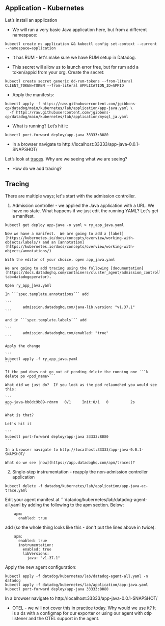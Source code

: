 Application - Kubernetes
--

Let’s install an application  
  
- We will run a very basic Java application here, but from a different namespace:  
  
```
kubectl create ns application && kubectl config set-context --current --namespace=application  
```  
  
- It has RUM - let's make sure we have RUM setup in Datadog.  


- This secret will allow us to launch error free, but for rum add a token/appid from your org.  Create the secret:  
  
```  
kubectl create secret generic dd-rum-tokens --from-literal CLIENT_TOKEN=TOKEN --from-literal APPLICATION_ID=APPID  
```  
  
- Apply the manifests:  
  
```  
kubectl apply -f https://raw.githubusercontent.com/jgibbons-cp/datadog/main/kubernetes/lab/application/app-java.yaml \
  -f https://raw.githubusercontent.com/jgibbons-cp/datadog/main/kubernetes/lab/application/mysql_ja.yaml    
```  
    
- What is running?  Let’s hit it:  
  
```  
kubectl port-forward deploy/app-java 33333:8080  
```  
  
- In a browser navigate to http://localhost:33333/app-java-0.0.1-SNAPSHOT/  
  
Let’s look at [traces](https://app.datadoghq.com/apm/traces).  Why are we seeing what we are seeing?  
  
- How do we add tracing?  

Tracing
-
  
There are multiple ways; let's start with the admission controller.  
  
1) Admission controller - we applied the Java application with a URL.  We have no state.  What happens if we just edit the running YAML? Let's get a manifest.  
  
```  
kubectl get deploy app-java -o yaml > ry_app_java.yaml  
```  
  
    Now we have a manifest.  We are going to add a [label](https://kubernetes.io/docs/concepts/overview/working-with-objects/labels/) and an [annotation](https://kubernetes.io/docs/concepts/overview/working-with-objects/annotations/)  
    
    With the editor of your choice, open app_java.yaml  

    We are going to add tracing using the following [documentation](https://docs.datadoghq.com/containers/cluster_agent/admission_controller/?tab=datadogoperator).  
    
    Open ry_app_java.yaml  
    
    In ```spec.template.annotations``` add  
    
    ```  
            admission.datadoghq.com/java-lib.version: "v1.37.1"  
    ```  
    
    and in ```spec.template.labels``` add  
    
    ```  
            admission.datadoghq.com/enabled: "true"  
    ```  
    
    Apply the change  
    
    ```
    kubectl apply -f ry_app_java.yaml  
    ```  
    
    If the pod does not go out of pending delete the running one ```k delete po <pod_name>```  
    
    What did we just do?  If you look as the pod relaunched you would see this:  
    
    ```  
    app-java-bb8dc9b89-rdmrm   0/1     Init:0/1   0          2s  
    ```  

    What is that?  
    
    Let's hit it  
    
    ```  
    kubectl port-forward deploy/app-java 33333:8080  
    ```  
    
    In a browser navigate to http://localhost:33333/app-java-0.0.1-SNAPSHOT/  
    
    What do we see [now](https://app.datadoghq.com/apm/traces)?  
  
2) Single-step instrumentation - reapply the non-admission controller application  
  
```  
kubectl delete -f datadog/kubernetes/lab/application/app-java-ac-trace.yaml  
```  

Edit your agent manifest at ```datadog/kubernetes/lab/datadog-agent-all.yaml by adding the following to the apm section.  Below:    
  
```  
    apm:  
      enabled: true  
```  
  
add (so the whole thing looks like this - don't put the lines above in twice):  
    
```  
    apm:  
      enabled: true  
      instrumentation:  
        enabled: true  
        libVersions:  
          java: "v1.37.1"  
```  

Apply the new agent configuration:  
  
```  
kubectl apply -f datadog/kubernetes/lab/datadog-agent-all.yaml -n datadog
kubectl apply -f datadog/kubernetes/lab/application/app-java.yaml  
kubectl port-forward deploy/app-java 33333:8080  
```  

In a browser navigate to http://localhost:33333/app-java-0.0.1-SNAPSHOT/
      
* OTEL - we will not cover this in practice today.  Why would we use it?  It is a ds with a configmap for our exporter or using our agent with otlp listener and the OTEL support in the agent.    
